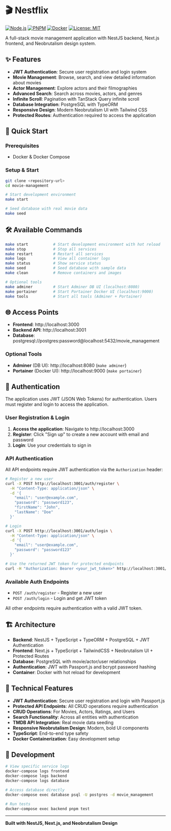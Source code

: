 # 🎬 Nestflix

[![Node.js](https://img.shields.io/badge/Node.js-20-green.svg)](https://nodejs.org/)
[![PNPM](https://img.shields.io/badge/PNPM-8.6.10-orange.svg)](https://pnpm.io/)
[![Docker](https://img.shields.io/badge/Docker-compose-blue.svg)](https://docker.com/)
[![License: MIT](https://img.shields.io/badge/License-MIT-yellow.svg)](https://opensource.org/licenses/MIT)

A full-stack movie management application with NestJS backend, Next.js frontend, and Neobrutalism design system.

## ✨ Features

- **JWT Authentication**: Secure user registration and login system
- **Movie Management**: Browse, search, and view detailed information about movies
- **Actor Management**: Explore actors and their filmographies
- **Advanced Search**: Search across movies, actors, and genres
- **Infinite Scroll**: Pagination with TanStack Query infinite scroll
- **Database Integration**: PostgreSQL with TypeORM
- **Responsive Design**: Modern Neobrutalism UI with Tailwind CSS
- **Protected Routes**: Authentication required to access the application

## 🚀 Quick Start

### Prerequisites

- Docker & Docker Compose

### Setup & Start

```bash
git clone <repository-url>
cd movie-management

# Start development environment
make start

# Seed database with real movie data
make seed
```

## 🛠️ Available Commands

```bash
make start           # Start development environment with hot reload
make stop            # Stop all services
make restart         # Restart all services
make logs            # View all container logs
make status          # Show service status
make seed            # Seed database with sample data
make clean           # Remove containers and images

# Optional tools
make adminer         # Start Adminer DB UI (localhost:8080)
make portainer       # Start Portainer Docker UI (localhost:9000)
make tools           # Start all tools (Adminer + Portainer)
```

## 🌐 Access Points

- **Frontend**: http://localhost:3000
- **Backend API**: http://localhost:3001
- **Database**: postgresql://postgres:password@localhost:5432/movie_management

### Optional Tools

- **Adminer** (DB UI): http://localhost:8080 (`make adminer`)
- **Portainer** (Docker UI): http://localhost:9000 (`make portainer`)

## 🔐 Authentication

The application uses JWT (JSON Web Tokens) for authentication. Users must register and login to access the application.

### User Registration & Login

1. **Access the application**: Navigate to http://localhost:3000
2. **Register**: Click "Sign up" to create a new account with email and password
3. **Login**: Use your credentials to sign in

### API Authentication

All API endpoints require JWT authentication via the `Authorization` header:

```bash
# Register a new user
curl -X POST http://localhost:3001/auth/register \
  -H "Content-Type: application/json" \
  -d '{
    "email": "user@example.com",
    "password": "password123",
    "firstName": "John",
    "lastName": "Doe"
  }'

# Login
curl -X POST http://localhost:3001/auth/login \
  -H "Content-Type: application/json" \
  -d '{
    "email": "user@example.com",
    "password": "password123"
  }'

# Use the returned JWT token for protected endpoints
curl -H "Authorization: Bearer <your_jwt_token>" http://localhost:3001/movies
```

### Available Auth Endpoints

- `POST /auth/register` - Register a new user
- `POST /auth/login` - Login and get JWT token

All other endpoints require authentication with a valid JWT token.

## 🏗️ Architecture

- **Backend**: NestJS + TypeScript + TypeORM + PostgreSQL + JWT Authentication
- **Frontend**: Next.js + TypeScript + TailwindCSS + Neobrutalism UI + Protected Routes
- **Database**: PostgreSQL with movie/actor/user relationships
- **Authentication**: JWT with Passport.js and bcrypt password hashing
- **Container**: Docker with hot reload for development

## 🎨 Technical Features

- **JWT Authentication**: Secure user registration and login with Passport.js
- **Protected API Endpoints**: All CRUD operations require authentication
- **CRUD Operations**: For Movies, Actors, Ratings, and Users
- **Search Functionality**: Across all entities with authentication
- **TMDB API Integration**: Real movie data seeding
- **Responsive Neobrutalism Design**: Modern, bold UI components
- **TypeScript**: End-to-end type safety
- **Docker Containerization**: Easy development setup

## 🔧 Development

```bash
# View specific service logs
docker-compose logs frontend
docker-compose logs backend
docker-compose logs database

# Access database directly
docker-compose exec database psql -U postgres -d movie_management

# Run tests
docker-compose exec backend pnpm test
```

---

**Built with NestJS, Next.js, and Neobrutalism Design**
